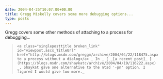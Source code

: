 ```yaml
---
date: 2004-04-25T10:07:00+00:00
title: Gregg Miskelly covers some more debugging options...
type: posts
---
```

Gregg covers some other methods of attaching to a process for debugging...

<blockquote dir="ltr" style="MARGIN-RIGHT: 0px">

    <a class="singleposttitle broken_link" id="viewpost.ascx_TitleUrl" href="http://blogs.msdn.com/greggm/archive/2004/04/22/118475.aspx">Attaching to a process without a dialog</a> _ In _ [ _[a recent post]_ ](https://blogs.msdn.com/shaykatc/archive/2004/04/19/116222.aspx) _, Shaykat gave one alternative to the ntsd '-pn' option. I figured I would give two more._

</blockquote>
